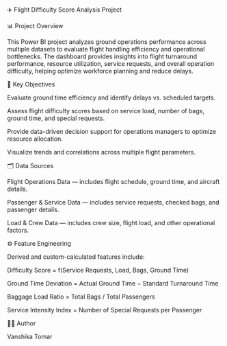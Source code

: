 ✈️ Flight Difficulty Score Analysis Project

📊 Project Overview

This Power BI project analyzes ground operations performance across multiple datasets to evaluate flight handling efficiency and operational bottlenecks.
The dashboard provides insights into flight turnaround performance, resource utilization, service requests, and overall operation difficulty, helping optimize workforce planning and reduce delays.

🧠 Key Objectives

Evaluate ground time efficiency and identify delays vs. scheduled targets.

Assess flight difficulty scores based on service load, number of bags, ground time, and special requests.

Provide data-driven decision support for operations managers to optimize resource allocation.

Visualize trends and correlations across multiple flight parameters.

🗂️ Data Sources

Flight Operations Data — includes flight schedule, ground time, and aircraft details.

Passenger & Service Data — includes service requests, checked bags, and passenger details.

Load & Crew Data — includes crew size, flight load, and other operational factors.


⚙️ Feature Engineering

Derived and custom-calculated features include:

Difficulty Score = f(Service Requests, Load, Bags, Ground Time)

Ground Time Deviation = Actual Ground Time − Standard Turnaround Time

Baggage Load Ratio = Total Bags / Total Passengers

Service Intensity Index = Number of Special Requests per Passenger

👩‍💻 Author

Vanshika Tomar
